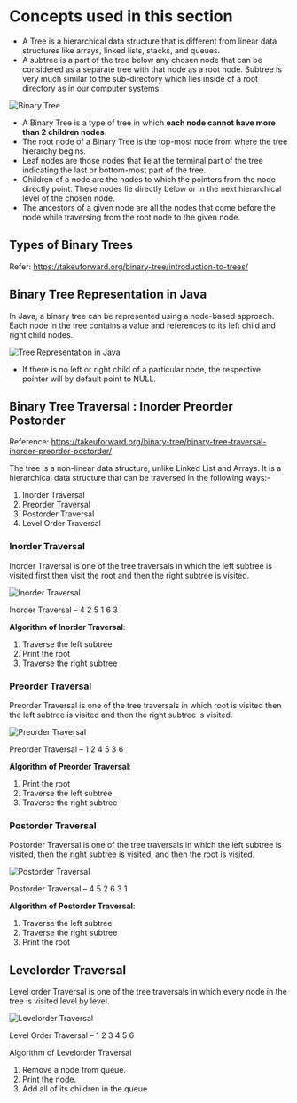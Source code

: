 # Concepts used in this section 
- A Tree is a hierarchical data structure that is different from linear data structures like arrays, linked lists, stacks, and queues.
- A subtree is a part of the tree below any chosen node that can be considered as a separate tree with that node as a root node. Subtree is very much similar to the sub-directory which lies inside of a root directory as in our computer systems.

![Binary Tree](images/img_binarytree.png)

- A Binary Tree is a type of tree in which **each node cannot have more than 2 children nodes**.
- The root node of a Binary Tree is the top-most node from where the tree hierarchy begins.
- Leaf nodes are those nodes that lie at the terminal part of the tree indicating the last or bottom-most part of the tree.
- Children of a node are the nodes to which the pointers from the node directly point. These nodes lie directly below or in the next hierarchical level of the chosen node.
- The ancestors of a given node are all the nodes that come before the node while traversing from the root node to the given node.

## Types of Binary Trees 
Refer: https://takeuforward.org/binary-tree/introduction-to-trees/

## Binary Tree Representation in Java 
In Java, a binary tree can be represented using a node-based approach. Each node in the tree contains a value and references to its left child and right child nodes.

![Tree Representation in Java](images/img_treeRepresentationJava.png)

- If there is no left or right child of a particular node, the respective pointer will by default point to NULL.

## Binary Tree Traversal : Inorder Preorder Postorder
Reference: https://takeuforward.org/binary-tree/binary-tree-traversal-inorder-preorder-postorder/

The tree is a non-linear data structure, unlike Linked List and Arrays. It is a hierarchical data structure that can be traversed in the following ways:-

1. Inorder Traversal
2. Preorder Traversal
3. Postorder Traversal
4. Level Order Traversal


### Inorder Traversal
Inorder Traversal is one of the tree traversals in which the left subtree is visited first then visit the root and then the right subtree is visited.

![Inorder Traversal](images/img_inorderTraversal.png)

Inorder Traversal –  4 2 5 1 6 3

**Algorithm of Inorder Traversal**:

1. Traverse the left subtree
2. Print the root
3. Traverse the right subtree


### Preorder Traversal
Preorder Traversal is one of the tree traversals in which root is visited then the left subtree is visited and then the right subtree is visited.

![Preorder Traversal](images/img_preorderTraversal.png)

Preorder Traversal – 1 2 4 5 3 6

**Algorithm of Preorder Traversal**:

1. Print the root
2. Traverse the left subtree
3. Traverse the right subtree


### Postorder Traversal
Postorder Traversal is one of the tree traversals in which the left subtree is visited, then the right subtree is visited, and then the root is visited.

![Postorder Traversal](images/img_postorderTraversal.png)

Postorder Traversal – 4 5 2 6 3 1

**Algorithm of Postorder Traversal**:

1. Traverse the left subtree
2. Traverse the right subtree
3. Print the root

## Levelorder Traversal 
Level order Traversal is one of the tree traversals in which every node in the tree is visited level by level.

![Levelorder Traversal](images/img_levelorderTraversal.png)

Level Order Traversal – 1 2 3 4 5 6

Algorithm of Levelorder Traversal

1. Remove a node from queue.
2. Print the node.
3. Add all of its children in the queue
